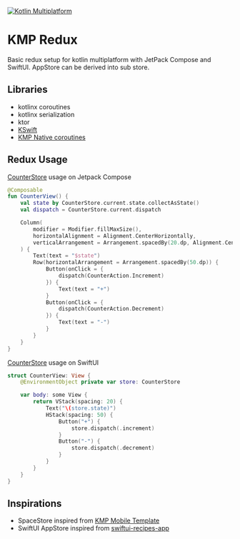 [![Kotlin Multiplatform](https://img.shields.io/static/v1?logo=Kotlin&&logoColor=3c94cf&label=&message=Kotlin%20Multiplatform&color=555)](https://kotlinlang.org/docs/reference/multiplatform.html)

# KMP Redux

Basic redux setup for kotlin multiplatform with JetPack Compose and SwiftUI. AppStore can be derived into sub store.

## Libraries

- kotlinx coroutines
- kotlinx serialization
- ktor
- [KSwift](https://github.com/icerockdev/moko-kswift)
- [KMP Native coroutines](https://github.com/rickclephas/KMP-NativeCoroutines)

## Redux Usage

[CounterStore](https://github.com/cl3m/kmp-redux/blob/develop/shared/src/commonMain/kotlin/kmp/redux/features/counter/CounterRedux.kt) usage on Jetpack Compose

```kotlin
@Composable
fun CounterView() {
    val state by CounterStore.current.state.collectAsState()
    val dispatch = CounterStore.current.dispatch

    Column(
        modifier = Modifier.fillMaxSize(),
        horizontalAlignment = Alignment.CenterHorizontally,
        verticalArrangement = Arrangement.spacedBy(20.dp, Alignment.CenterVertically)
    ) {
        Text(text = "$state")
        Row(horizontalArrangement = Arrangement.spacedBy(50.dp)) {
            Button(onClick = {
                dispatch(CounterAction.Increment)
            }) {
                Text(text = "+")
            }
            Button(onClick = {
                dispatch(CounterAction.Decrement)
            }) {
                Text(text = "-")
            }
        }
    }
}
```

[CounterStore](https://github.com/cl3m/kmp-redux/blob/develop/shared/src/commonMain/kotlin/kmp/redux/features/counter/CounterRedux.kt) usage on SwiftUI

```swift
struct CounterView: View {
    @EnvironmentObject private var store: CounterStore

    var body: some View {
        return VStack(spacing: 20) {
            Text("\(store.state)")
            HStack(spacing: 50) {
                Button("+") {
                    store.dispatch(.increment)
                }
                Button("-") {
                    store.dispatch(.decrement)
                }
            }
        }
    }
}
```

## Inspirations

- SpaceStore inspired from [KMP Mobile Template](https://github.com/xorum-io/kmp_mobile_template)
- SwiftUI AppStore inspired from [swiftui-recipes-app](https://github.com/mecid/swiftui-recipes-app)
